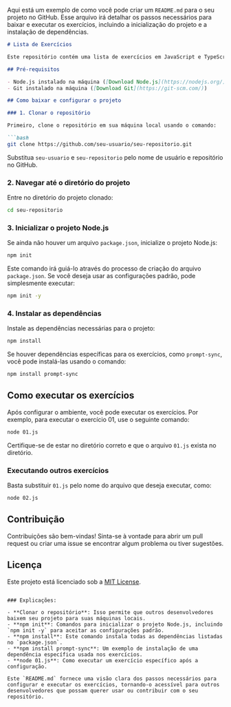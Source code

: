 Aqui está um exemplo de como você pode criar um `README.md` para o seu projeto no GitHub. Esse arquivo irá detalhar os passos necessários para baixar e executar os exercícios, incluindo a inicialização do projeto e a instalação de dependências.

```markdown
# Lista de Exercícios

Este repositório contém uma lista de exercícios em JavaScript e TypeScript. Siga os passos abaixo para baixar, configurar e executar os exercícios em seu ambiente local.

## Pré-requisitos

- Node.js instalado na máquina ([Download Node.js](https://nodejs.org/))
- Git instalado na máquina ([Download Git](https://git-scm.com/))

## Como baixar e configurar o projeto

### 1. Clonar o repositório

Primeiro, clone o repositório em sua máquina local usando o comando:

```bash
git clone https://github.com/seu-usuario/seu-repositorio.git
```

Substitua `seu-usuario` e `seu-repositorio` pelo nome de usuário e repositório no GitHub.

### 2. Navegar até o diretório do projeto

Entre no diretório do projeto clonado:

```bash
cd seu-repositorio
```

### 3. Inicializar o projeto Node.js

Se ainda não houver um arquivo `package.json`, inicialize o projeto Node.js:

```bash
npm init
```

Este comando irá guiá-lo através do processo de criação do arquivo `package.json`. Se você deseja usar as configurações padrão, pode simplesmente executar:

```bash
npm init -y
```

### 4. Instalar as dependências

Instale as dependências necessárias para o projeto:

```bash
npm install
```

Se houver dependências específicas para os exercícios, como `prompt-sync`, você pode instalá-las usando o comando:

```bash
npm install prompt-sync
```

## Como executar os exercícios

Após configurar o ambiente, você pode executar os exercícios. Por exemplo, para executar o exercício 01, use o seguinte comando:

```bash
node 01.js
```

Certifique-se de estar no diretório correto e que o arquivo `01.js` exista no diretório.

### Executando outros exercícios

Basta substituir `01.js` pelo nome do arquivo que deseja executar, como:

```bash
node 02.js
```

## Contribuição

Contribuições são bem-vindas! Sinta-se à vontade para abrir um pull request ou criar uma issue se encontrar algum problema ou tiver sugestões.

## Licença

Este projeto está licenciado sob a [MIT License](LICENSE).

```

### Explicações:

- **Clonar o repositório**: Isso permite que outros desenvolvedores baixem seu projeto para suas máquinas locais.
- **npm init**: Comandos para inicializar o projeto Node.js, incluindo `npm init -y` para aceitar as configurações padrão.
- **npm install**: Este comando instala todas as dependências listadas no `package.json`.
- **npm install prompt-sync**: Um exemplo de instalação de uma dependência específica usada nos exercícios.
- **node 01.js**: Como executar um exercício específico após a configuração.

Este `README.md` fornece uma visão clara dos passos necessários para configurar e executar os exercícios, tornando-o acessível para outros desenvolvedores que possam querer usar ou contribuir com o seu repositório.
